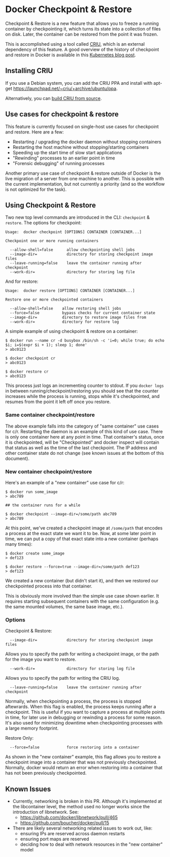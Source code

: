 # Docker Checkpoint & Restore

Checkpoint & Restore is a new feature that allows you to freeze a running
container by checkpointing it, which turns its state into a collection of files
on disk. Later, the container can be restored from the point it was frozen.

This is accomplished using a tool called [CRIU](http://criu.org), which is an
external dependency of this feature. A good overview of the history of
checkpoint and restore in Docker is available in this
[Kubernetes blog post](http://blog.kubernetes.io/2015/07/how-did-quake-demo-from-dockercon-work.html).

## Installing CRIU

If you use a Debian system, you can add the CRIU PPA and install with apt-get
https://launchpad.net/~criu/+archive/ubuntu/ppa.

Alternatively, you can [build CRIU from source](http://criu.org/Installation).

## Use cases for checkpoint & restore

This feature is currently focused on single-host use cases for checkpoint and
restore. Here are a few:

- Restarting / upgrading the docker daemon without stopping containers
- Restarting the host machine without stopping/starting containers
- Speeding up the start time of slow start applications
- "Rewinding" processes to an earlier point in time
- "Forensic debugging" of running processes

Another primary use case of checkpoint & restore outside of Docker is the live
migration of a server from one machine to another. This is possible with the
current implementation, but not currently a priority (and so the workflow is
not optimized for the task).

## Using Checkpoint & Restore

Two new top level commands are introduced in the CLI: `checkpoint` & `restore`.
The options for checkpoint:

    Usage:  docker checkpoint [OPTIONS] CONTAINER [CONTAINER...]

    Checkpoint one or more running containers

      --allow-shell=false      allow checkpointing shell jobs
      --image-dir=             directory for storing checkpoint image files
      --leave-running=false    leave the container running after checkpoint
      --work-dir=              directory for storing log file

And for restore:

    Usage:  docker restore [OPTIONS] CONTAINER [CONTAINER...]

    Restore one or more checkpointed containers

      --allow-shell=false    allow restoring shell jobs
      --force=false          bypass checks for current container state
      --image-dir=           directory to restore image files from
      --work-dir=            directory for restore log

A simple example of using checkpoint & restore on a container:

    $ docker run --name cr -d busybox /bin/sh -c 'i=0; while true; do echo $i; i=$(expr $i + 1); sleep 1; done'
    > abc0123

    $ docker checkpoint cr
    > abc0123

    $ docker restore cr
    > abc0123

This process just logs an incrementing counter to stdout. If you `docker logs`
in between running/checkpoint/restoring you should see that the counter
increases while the process is running, stops while it's checkpointed, and
resumes from the point it left off once you restore.

### Same container checkpoint/restore

The above example falls into the category of "same container" use cases for c/r.
Restarting the daemon is an example of this kind of use case. There is only one
container here at any point in time. That container's status, once it is
checkpointed, will be "Checkpointed" and docker inspect will contain that status
as well as the time of the last checkpoint. The IP address and other container
state do not change (see known issues at the bottom of this document).

### New container checkpoint/restore

Here's an example of a "new container" use case for c/r:

    $ docker run some_image
    > abc789

    ## the container runs for a while

    $ docker checkpoint --image-dir=/some/path abc789
    > abc789

At this point, we've created a checkpoint image at `/some/path` that encodes a
process at the exact state we want it to be. Now, at some later point in time,
we can put a copy of that exact state into a new container (perhaps many times):

    $ docker create some_image
    > def123

    $ docker restore --force=true --image-dir=/some/path def123
    > def123

We created a new container (but didn't start it), and then we restored our
checkpointed process into that container.

This is obviously more involved than the simple use case shown earlier. It
requires starting subsequent containers with the same configuration (e.g.
the same mounted volumes, the same base image, etc.).

### Options

Checkpoint & Restore:

      --image-dir=             directory for storing checkpoint image files

Allows you to specify the path for writing a checkpoint image, or the path for
the image you want to restore.

      --work-dir=              directory for storing log file

Allows you to specify the path for writing the CRIU log.

      --leave-running=false    leave the container running after checkpoint

Normally, when checkpointing a process, the process is stopped aftewrards.
When this flag is enabled, the process keeps running after a checkpoint. This is
useful if you want to capture a process at multiple points in time, for later
use in debugging or rewinding a process for some reason. It's also used for
minimizing downtime when checkpointing processes with a large memory footprint.

Restore Only:

      --force=false            force restoring into a container

As shown in the "new container" example, this flag allows you to restore a
checkpoint image into a container that was not previously checkpointed.
Normally, docker would return an error when restoring into a container that
has not been previously checkpointed.

## Known Issues

- Currently, networking is broken in this PR. Although it's implemented at the
libcontainer level, the method used no longer works since the introduction of
libnetwork. See:
    - https://github.com/docker/libnetwork/pull/465
    - https://github.com/boucher/docker/pull/15
- There are likely several networking related issues to work out, like:
    - ensuring IPs are reserved across daemon restarts
    - ensuring port maps are reserved
    - deciding how to deal with network resources in the "new container" model
